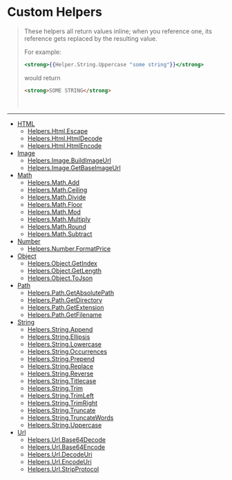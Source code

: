 # Custom Helpers
>These helpers all return values inline; when you reference one, its reference gets replaced by the resulting value.
>
>For example: 
>``` handlebars
><strong>{{Helper.String.Uppercase "some string"}}</strong>
>```
>would return 
>``` html
><strong>SOME STRING</strong>
>```
>&nbsp;
---
* [HTML](customHelpers/html.md)
    * [Helpers.Html.Escape](customHelpers/html.md#helpershtmlescape)
    * [Helpers.Html.HtmlDecode](customHelpers/html.md#helpershtmlhtmldecode)
    * [Helpers.Html.HtmlEncode](customHelpers/html.md#helpershtmlhtmlencode)
* [Image](customHelpers/image.md)
    * [Helpers.Image.BuildImageUrl](customHelpers/image.md#helpersimagebuildimageurl)
    * [Helpers.Image.GetBaseImageUrl](customHelpers/image.md#helpersimagegetbaseimageurl)
* [Math](customHelpers/math.md)
    * [Helpers.Math.Add](customHelpers/math.md#helpersmathadd)
    * [Helpers.Math.Ceiling](customHelpers/math.md#helpersmathceiling)
    * [Helpers.Math.Divide](customHelpers/math.md#helpersmathdivide)
    * [Helpers.Math.Floor](customHelpers/math.md#helpersmathfloor)
    * [Helpers.Math.Mod](customHelpers/math.md#helpersmathmod)
    * [Helpers.Math.Multiply](customHelpers/math.md#helpersmathmultiply)
    * [Helpers.Math.Round](customHelpers/math.md#helpersmathround)
    * [Helpers.Math.Subtract](customHelpers/math.md#helpersmathsubtract)
* [Number](customHelpers/number.md)
    * [Helpers.Number.FormatPrice](customHelpers/number.md#helpersnumberformatprice)
* [Object](customHelpers/object.md)
    * [Helpers.Object.GetIndex](customHelpers/object.md#helpersobjectgetindex)
    * [Helpers.Object.GetLength](customHelpers/object.md#helpersobjectgetlength)
    * [Helpers.Object.ToJson](customHelpers/object.md#helpersobjecttojson)
* [Path](customHelpers/path.md)
    * [Helpers.Path.GetAbsolutePath](customHelpers/path.md#helperspathgetabsolutepath)
    * [Helpers.Path.GetDirectory](customHelpers/path.md#helperspathgetdirectory)
    * [Helpers.Path.GetExtension](customHelpers/path.md#helperspathgetextension)
    * [Helpers.Path.GetFilename](customHelpers/path.md#helperspathgetfilename)
* [String](customHelpers/string.md)
    * [Helpers.String.Append](customHelpers/string.md#helpersstringappend)
    * [Helpers.String.Ellipsis](customHelpers/string.md#helpersstringellipsis)
    * [Helpers.String.Lowercase](customHelpers/string.md#helpersstringlowercase)
    * [Helpers.String.Occurrences](customHelpers/string.md#helpersstringoccurrences)
    * [Helpers.String.Prepend](customHelpers/string.md#helpersstringprepend)
    * [Helpers.String.Replace](customHelpers/string.md#helpersstringreplace)
    * [Helpers.String.Reverse](customHelpers/string.md#helpersstringreverse)
    * [Helpers.String.Titlecase](customHelpers/string.md#helpersstringtitlecase)
    * [Helpers.String.Trim](customHelpers/string.md#helpersstringtrim)
    * [Helpers.String.TrimLeft](customHelpers/string.md#helpersstringtrimleft)
    * [Helpers.String.TrimRight](customHelpers/string.md#helpersstringtrimright)
    * [Helpers.String.Truncate](customHelpers/string.md#helpersstringtruncate)
    * [Helpers.String.TruncateWords](customHelpers/string.md#helpersstringtruncatewords)
    * [Helpers.String.Uppercase](customHelpers/string.md#helpersstringuppercase)
* [Url](customHelpers/url.md)
    * [Helpers.Url.Base64Decode](customHelpers/url.md#helpersurlbase64decode)
    * [Helpers.Url.Base64Encode](customHelpers/url.md#helpersurlbase64encode)
    * [Helpers.Url.DecodeUri](customHelpers/url.md#helpersurldecodeuri)
    * [Helpers.Url.EncodeUri](customHelpers/url.md#helpersurlencodeuri)
    * [Helpers.Url.StripProtocol](customHelpers/url.md#helpersurlstripprotocol)